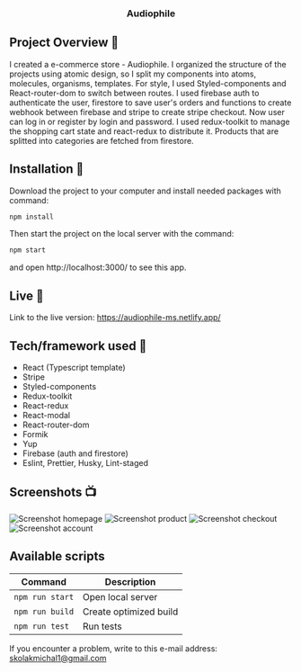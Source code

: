 <h3 align="center">Audiophile</h3>

## Project Overview 🎉

I created a e-commerce store - Audiophile. I organized the structure of the projects using atomic design, so I split my components into atoms, molecules, organisms, templates. For style, I used Styled-components and React-router-dom to switch between routes. I used firebase auth to authenticate the user, firestore to save user's orders and functions to create webhook between firebase and stripe to create stripe checkout. Now user can log in or register by login and password. I used redux-toolkit to manage the shopping cart state and react-redux to distribute it. Products that are splitted into categories
are fetched from firestore.

## Installation 💾

Download the project to your computer and install needed packages with command:

```sh
npm install
```

Then start the project on the local server with the command:

```sh
npm start
```

and open http://localhost:3000/ to see this app.

## Live 📍

Link to the live version: https://audiophile-ms.netlify.app/

## Tech/framework used 🔧

- React (Typescript template)
- Stripe
- Styled-components
- Redux-toolkit
- React-redux
- React-modal
- React-router-dom
- Formik
- Yup
- Firebase (auth and firestore)
- Eslint, Prettier, Husky, Lint-staged

## Screenshots 📺

![Screenshot homepage](https://user-images.githubusercontent.com/76774237/201381107-8dbaa183-61e0-4a6f-a229-b481a16881c6.png)
![Screenshot product](https://user-images.githubusercontent.com/76774237/201381105-0e6c3acb-f113-4ee0-b5c1-123bbed7c139.png)
![Screenshot checkout](https://user-images.githubusercontent.com/76774237/201381103-e791b576-c927-4193-b091-a34238456a73.png)
![Screenshot account](https://user-images.githubusercontent.com/76774237/201381100-bcdbc23d-5b74-4efb-86bb-b6916f35f2df.png)

## Available scripts

| Command         | Description            |
| --------------- | ---------------------- |
| `npm run start` | Open local server      |
| `npm run build` | Create optimized build |
| `npm run test`  | Run tests              |

If you encounter a problem, write to this e-mail address: [skolakmichal1@gmail.com](mailto:skolakmichal1@gmail.com)
